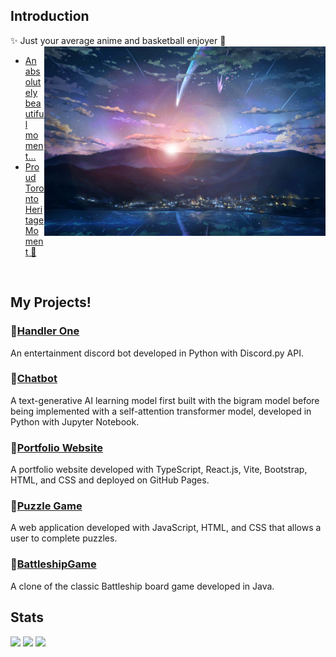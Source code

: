 ## Introduction
✨ Just your average anime and basketball enjoyer 🏀
<img src='yourNameTown.jpg' align='right' width='450'>
<br/>
- [An absolutely beautiful moment...](https://youtu.be/dfOsUNxc2Xg)
- [Proud Toronto Heritage Moment 🦖](https://youtu.be/75iExVNvrWw)
<br>

## My Projects!
### 💠[Handler One](https://github.com/3r1cZ/Handler-One)
An entertainment discord bot developed in Python with Discord.py API.
### 💠[Chatbot](https://github.com/3r1cZ/Chatbot)
A text-generative AI learning model first built with the bigram model before being implemented with a self-attention transformer model, developed in Python with Jupyter Notebook.
### 💠[Portfolio Website](https://github.com/3r1cZ/3r1cZ.github.io)
A portfolio website developed with TypeScript, React.js, Vite, Bootstrap, HTML, and CSS and deployed on GitHub Pages.
### 💠[Puzzle Game](https://github.com/3r1cZ/Puzzle-Game)
A web application developed with JavaScript, HTML, and CSS that allows a user to complete puzzles.
### 💠[BattleshipGame](https://github.com/3r1cZ/BattleshipGame)
A clone of the classic Battleship board game developed in Java.

## Stats
<p>
  <img align="top" src="https://github-readme-stats.vercel.app/api?username=3r1cZ&theme=radical" width="36%">
<img align="top" src="https://github-readme-stats.vercel.app/api/top-langs/?username=3r1cZ&theme=radical&langs_count=5" width="27%">
<img align="top" src="https://github-readme-streak-stats.herokuapp.com/?user=3r1cZ&theme=radical" width="36%">
</p>
